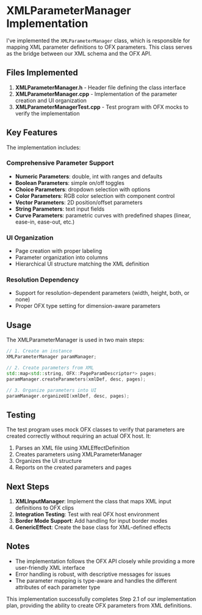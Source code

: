 # XMLParameterManager Implementation

I've implemented the `XMLParameterManager` class, which is responsible for mapping XML parameter definitions to OFX parameters. This class serves as the bridge between our XML schema and the OFX API.

## Files Implemented

1. **XMLParameterManager.h** - Header file defining the class interface
2. **XMLParameterManager.cpp** - Implementation of the parameter creation and UI organization
3. **XMLParameterManagerTest.cpp** - Test program with OFX mocks to verify the implementation

## Key Features

The implementation includes:

### Comprehensive Parameter Support

- **Numeric Parameters**: double, int with ranges and defaults
- **Boolean Parameters**: simple on/off toggles
- **Choice Parameters**: dropdown selection with options
- **Color Parameters**: RGB color selection with component control
- **Vector Parameters**: 2D position/offset parameters
- **String Parameters**: text input fields
- **Curve Parameters**: parametric curves with predefined shapes (linear, ease-in, ease-out, etc.)

### UI Organization

- Page creation with proper labeling
- Parameter organization into columns
- Hierarchical UI structure matching the XML definition

### Resolution Dependency

- Support for resolution-dependent parameters (width, height, both, or none)
- Proper OFX type setting for dimension-aware parameters

## Usage

The XMLParameterManager is used in two main steps:

```cpp
// 1. Create an instance
XMLParameterManager paramManager;

// 2. Create parameters from XML
std::map<std::string, OFX::PageParamDescriptor*> pages;
paramManager.createParameters(xmlDef, desc, pages);

// 3. Organize parameters into UI
paramManager.organizeUI(xmlDef, desc, pages);
```

## Testing

The test program uses mock OFX classes to verify that parameters are created correctly without requiring an actual OFX host. It:

1. Parses an XML file using XMLEffectDefinition
2. Creates parameters using XMLParameterManager
3. Organizes the UI structure
4. Reports on the created parameters and pages

## Next Steps

1. **XMLInputManager**: Implement the class that maps XML input definitions to OFX clips
2. **Integration Testing**: Test with real OFX host environment
3. **Border Mode Support**: Add handling for input border modes
4. **GenericEffect**: Create the base class for XML-defined effects

## Notes

- The implementation follows the OFX API closely while providing a more user-friendly XML interface
- Error handling is robust, with descriptive messages for issues
- The parameter mapping is type-aware and handles the different attributes of each parameter type

This implementation successfully completes Step 2.1 of our implementation plan, providing the ability to create OFX parameters from XML definitions.
